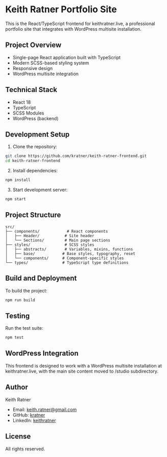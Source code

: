 # Keith Ratner Portfolio Site

This is the React/TypeScript frontend for keithratner.live, a professional portfolio site that integrates with WordPress multisite installation.

## Project Overview

- Single-page React application built with TypeScript
- Modern SCSS-based styling system
- Responsive design
- WordPress multisite integration

## Technical Stack

- React 18
- TypeScript
- SCSS Modules
- WordPress (backend)

## Development Setup

1. Clone the repository:

```bash
git clone https://github.com/kratner/keith-ratner-frontend.git
cd keith-ratner-frontend
```

2. Install dependencies:

```bash
npm install
```

3. Start development server:

```bash
npm start
```

## Project Structure

```
src/
├── components/            # React components
│   ├── Header/           # Site header
│   └── Sections/         # Main page sections
├── styles/               # SCSS styles
│   ├── abstracts/        # Variables, mixins, functions
│   ├── base/            # Base styles, typography, reset
│   └── components/      # Component-specific styles
└── types/               # TypeScript type definitions
```

## Build and Deployment

To build the project:

```bash
npm run build
```

## Testing

Run the test suite:

```bash
npm test
```

## WordPress Integration

This frontend is designed to work with a WordPress multisite installation at keithratner.live, with the main site content moved to /studio subdirectory.

## Author

Keith Ratner

- Email: keith.ratner@gmail.com
- GitHub: [kratner](https://github.com/kratner)
- LinkedIn: [keithratner](https://www.linkedin.com/in/keithratner)

## License

All rights reserved.
